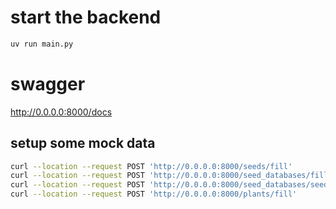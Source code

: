 # start the backend

```bash
uv run main.py
```

# swagger

http://0.0.0.0:8000/docs

## setup some mock data

```bash
curl --location --request POST 'http://0.0.0.0:8000/seeds/fill'
curl --location --request POST 'http://0.0.0.0:8000/seed_databases/fill'
curl --location --request POST 'http://0.0.0.0:8000/seed_databases/seeds/fill'
curl --location --request POST 'http://0.0.0.0:8000/plants/fill'
```
